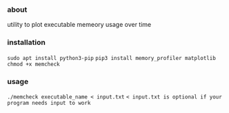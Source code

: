 ### about 
utility to plot executable memeory usage over time
### installation
```sudo apt install python3-pip```
```pip3 install memory_profiler matplotlib```
```chmod +x memcheck```
### usage 
```./memcheck executable_name < input.txt```
```< input.txt is optional if your program needs input to work```


